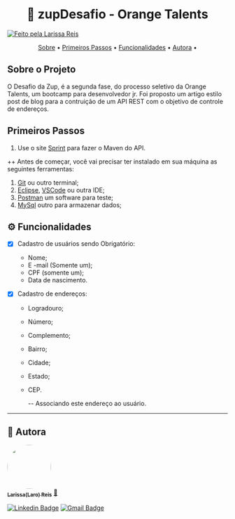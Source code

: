 

 <h1 align="center"> 📱 zupDesafio - Orange Talents </h1>

<a href="https://larissamreis3.myportfolio.com/">
    <img alt="Feito pela Larissa Reis" src="https://img.shields.io/badge/feito%20por-LaroReis-%237519C1">
 </a>
 
   <p align="center">
 <a href="#-sobre-o-projeto">Sobre</a> •
 <a href="#-primeiros-passos">Primeiros Passos</a> •
 <a href="#-funcionalidades">Funcionalidades</a> •
 <a href="#-autora">Autora</a> • 
  
  ## Sobre o Projeto
  
  O Desafio da Zup, é a segunda fase, do processo seletivo da Orange Talents, um bootcamp para desenvolvedor jr. Foi proposto um artigo estilo post de blog para a contruição de um API REST com o objetivo de controle de endereços.
  
  
  ## Primeiros Passos
  
 1. Use o site [Sprint](https://start.spring.io/) para fazer o Maven do API.
  
++ Antes de começar, você vai precisar ter instalado em sua máquina as seguintes ferramentas:
1. [Git](https://git-scm.com) ou outro terminal;
2. [Eclipse](https://www.eclipse.org/downloads/), [VSCode](https://code.visualstudio.com/) ou outra IDE;
3. [Postman](https://www.postman.com/) um software para teste;
4. [MySql](https://www.mysql.com/) outro para armazenar dados;

## ⚙️ Funcionalidades

- [x] Cadastro de usuários sendo Obrigatório:
    -  Nome;
    - E -mail (Somente um); 
    - CPF (somente um);
    - Data de nascimento.
    
- [x] Cadastro de endereços:
  - Logradouro; 
  - Número;
  - Complemento; 
  - Bairro;
  - Cidade; 
  - Estado;
  - CEP.
  
      -- Associando este endereço ao usuário. 

---
## 👩 Autora

<a href="https://larissamreis3.myportfolio.com/">
 <img style="border-radius: 50%;" src="https://avatars.githubusercontent.com/u/79121527?s=400&u=0489c8337514ef5aecb1307f8cf402def7063810&v=4" width="100px;" alt=""/>
 <br />
 <sub><b>Larissa(Laro) Reis</b></sub></a> <a href="https://larissamreis3.myportfolio.com/" title="LarissaReis">🚀</a>
 <br />
 
[![Linkedin Badge](https://img.shields.io/badge/-Larissa-blue?style=flat-square&logo=Linkedin&logoColor=white&link=https://www.linkedin.com/in/larissamreis/)](https://www.linkedin.com/in/larissamreis/) 
[![Gmail Badge](https://img.shields.io/badge/-laroreis3@gmail.com-c14438?style=flat-square&logo=Gmail&logoColor=white&link=mailto:laroreis3@gmail.com)](mailto:laroreis3@gmail.com)
